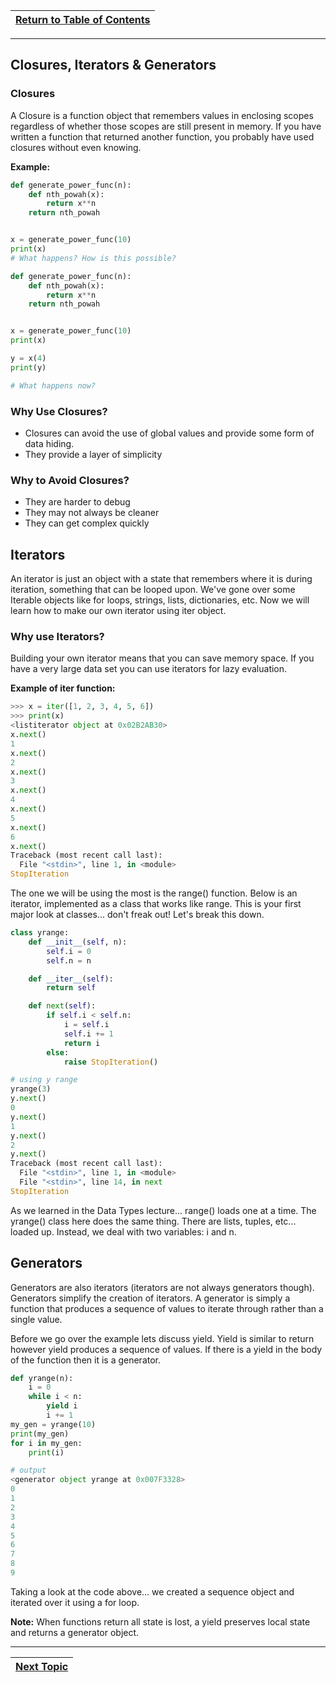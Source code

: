 |[Return to Table of Contents](/00-Table-of-Contents.md)|
|---|

---

## Closures, Iterators & Generators

### Closures

A Closure is a function object that remembers values in enclosing scopes regardless of whether those scopes are still present in memory. If you have written a function that returned another function, you probably have used closures without even knowing.

**Example:**

```python
def generate_power_func(n):
    def nth_powah(x):
        return x**n
    return nth_powah


x = generate_power_func(10)
print(x)
# What happens? How is this possible?
```

```python
def generate_power_func(n):
    def nth_powah(x):
        return x**n
    return nth_powah


x = generate_power_func(10)
print(x)

y = x(4)
print(y)

# What happens now?
```

### Why Use Closures?

* Closures can avoid the use of global values and provide some form of data hiding. 
* They provide a layer of simplicity

### Why to Avoid Closures?

* They are harder to debug
* They may not always be cleaner
* They can get complex quickly

## Iterators

An iterator is just an object with a state that remembers where it is during iteration, something that can be looped upon. We've gone over some Iterable objects like for loops, strings, lists, dictionaries, etc. Now we will learn how to make our own iterator using iter object.

### Why use Iterators?

Building your own iterator means that you can save memory space. If you have a very large data set you can use iterators for lazy evaluation.

**Example of iter function:**

```python
>>> x = iter([1, 2, 3, 4, 5, 6])
>>> print(x)
<listiterator object at 0x02B2AB30>
x.next()
1
x.next()
2
x.next()
3
x.next()
4
x.next()
5
x.next()
6
x.next()
Traceback (most recent call last):
  File "<stdin>", line 1, in <module>
StopIteration
```

The one we will be using the most is the range\(\) function. Below is an iterator, implemented as a class that works like range. This is your first major look at classes... don't freak out! Let's break this down.

```python
class yrange:
    def __init__(self, n):
        self.i = 0
        self.n = n

    def __iter__(self):
        return self

    def next(self):
        if self.i < self.n:
            i = self.i
            self.i += 1
            return i
        else:
            raise StopIteration()

# using y range
yrange(3)
y.next()
0
y.next()
1
y.next()
2
y.next()
Traceback (most recent call last):
  File "<stdin>", line 1, in <module>
  File "<stdin>", line 14, in next
StopIteration
```

As we learned in the Data Types lecture... range\(\) loads one at a time. The yrange\(\) class here does the same thing. There are lists, tuples, etc... loaded up. Instead, we deal with two variables: i and n.

## Generators

Generators are also iterators \(iterators are not always generators though\). Generators simplify the creation of iterators. A generator is simply a function that produces a sequence of values to iterate through rather than a single value.

Before we go over the example lets discuss yield. Yield is similar to return however yield produces a sequence of values. If there is a yield in the body of the function then it is a generator. 

```python
def yrange(n):
    i = 0
    while i < n:
        yield i
        i += 1
my_gen = yrange(10)
print(my_gen)
for i in my_gen:
    print(i)

# output
<generator object yrange at 0x007F3328>
0
1
2
3
4
5
6
7
8
9
```

Taking a look at the code above... we created a sequence object and iterated over it using a for loop.

**Note:** When functions return all state is lost, a yield preserves local state and returns a generator object.

---

|[Next Topic](/05_oop/README.md)|
|---|
